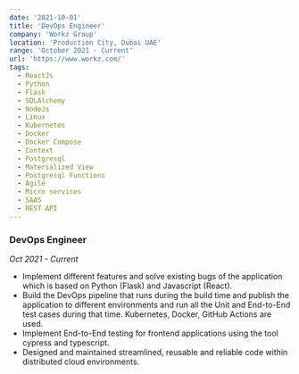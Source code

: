 ```yaml
---
date: '2021-10-01'
title: 'DevOps Engineer'
company: 'Workz Group'
location: 'Production City, Dubai UAE'
range: 'October 2021 - Current'
url: 'https://www.workz.com/'
tags:
  - ReactJs
  - Python
  - Flask
  - SQLAlchemy
  - NodeJs
  - Linux
  - Kubernetes
  - Docker
  - Docker Compose
  - Context
  - Postgresql
  - Materialized View
  - Postgresql Functions
  - Agile
  - Micro services
  - SAAS
  - REST API
---
```


### DevOps Engineer

_Oct 2021 - Current_

>

- Implement different features and solve existing bugs of the application which is based on Python (Flask) and Javascript (React).
- Build the DevOps pipeline that runs during the build time and publish the application to different environments and run all the Unit and End-to-End test cases during that time. Kubernetes, Docker, GitHub Actions are used.
- Implement End-to-End testing for frontend applications using the tool cypress and typescript.
- Designed and maintained streamlined, reusable and reliable code within distributed cloud environments.
